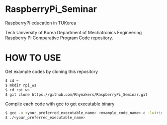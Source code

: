 # RaspberryPi_Seminar
RaspberryPi education in TUKorea


Tech University of Korea Department of Mechatronics Engineering Raspberry Pi Comparative Program Code repository.

# HOW TO USE
Get example codes by cloning this repository
```bash
$ cd ~
$ mkdir rpi_ws
$ cd rpi_ws
$ git clone https://github.com/Rhymakers/RaspberryPi_Seminar.git
```

Compile each code with gcc to get executable binary
```bash
$ gcc -o <your_preferred_executable_name> <example_code_name>.c -lwiringPi
$ ./<your_preferred_executable_name>
```